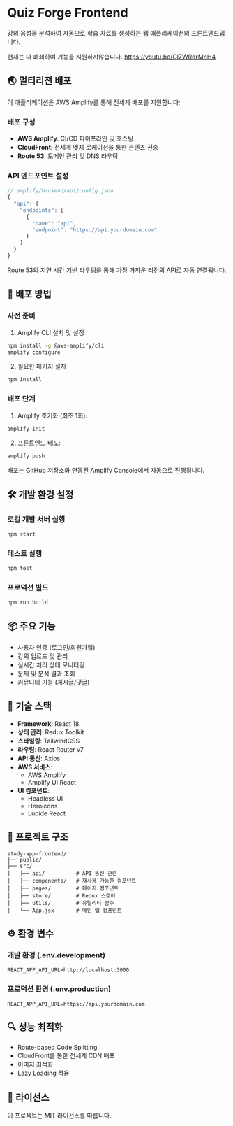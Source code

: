# Quiz Forge Frontend

강의 음성을 분석하여 자동으로 학습 자료를 생성하는 웹 애플리케이션의 프론트엔드입니다.

현재는 다 폐쇄하여 기능을 지원하지않습니다.
https://youtu.be/Gl7WRdrMnH4

## 🌏 멀티리전 배포

이 애플리케이션은 AWS Amplify를 통해 전세계 배포를 지원합니다:

### 배포 구성
- **AWS Amplify**: CI/CD 파이프라인 및 호스팅
- **CloudFront**: 전세계 엣지 로케이션을 통한 콘텐츠 전송
- **Route 53**: 도메인 관리 및 DNS 라우팅

### API 엔드포인트 설정
```javascript
// amplify/backend/api/config.json
{
  "api": {
    "endpoints": [
      {
        "name": "api",
        "endpoint": "https://api.yourdomain.com"
      }
    ]
  }
}
```

Route 53의 지연 시간 기반 라우팅을 통해 가장 가까운 리전의 API로 자동 연결됩니다.

## 🚀 배포 방법

### 사전 준비

1. Amplify CLI 설치 및 설정
```bash
npm install -g @aws-amplify/cli
amplify configure
```

2. 필요한 패키지 설치
```bash
npm install
```

### 배포 단계

1. Amplify 초기화 (최초 1회):
```bash
amplify init
```

2. 프론트엔드 배포:
```bash
amplify push
```

배포는 GitHub 저장소와 연동된 Amplify Console에서 자동으로 진행됩니다.

## 🛠 개발 환경 설정

### 로컬 개발 서버 실행

```bash
npm start
```

### 테스트 실행

```bash
npm test
```

### 프로덕션 빌드

```bash
npm run build
```

## 📦 주요 기능

- 사용자 인증 (로그인/회원가입)
- 강의 업로드 및 관리
- 실시간 처리 상태 모니터링
- 문제 및 분석 결과 조회
- 커뮤니티 기능 (게시글/댓글)

## 🔧 기술 스택

- **Framework**: React 18
- **상태 관리**: Redux Toolkit
- **스타일링**: TailwindCSS
- **라우팅**: React Router v7
- **API 통신**: Axios
- **AWS 서비스**: 
  - AWS Amplify
  - Amplify UI React
- **UI 컴포넌트**: 
  - Headless UI
  - Heroicons
  - Lucide React

## 📁 프로젝트 구조

```
study-app-frontend/
├── public/
├── src/
│   ├── api/          # API 통신 관련
│   ├── components/   # 재사용 가능한 컴포넌트
│   ├── pages/        # 페이지 컴포넌트
│   ├── store/        # Redux 스토어
│   ├── utils/        # 유틸리티 함수
│   └── App.jsx       # 메인 앱 컴포넌트
```

## ⚙️ 환경 변수

### 개발 환경 (.env.development)
```
REACT_APP_API_URL=http://localhost:3000
```

### 프로덕션 환경 (.env.production)
```
REACT_APP_API_URL=https://api.yourdomain.com
```

## 🔍 성능 최적화

- Route-based Code Splitting
- CloudFront를 통한 전세계 CDN 배포
- 이미지 최적화
- Lazy Loading 적용

## 📝 라이선스

이 프로젝트는 MIT 라이선스를 따릅니다.
